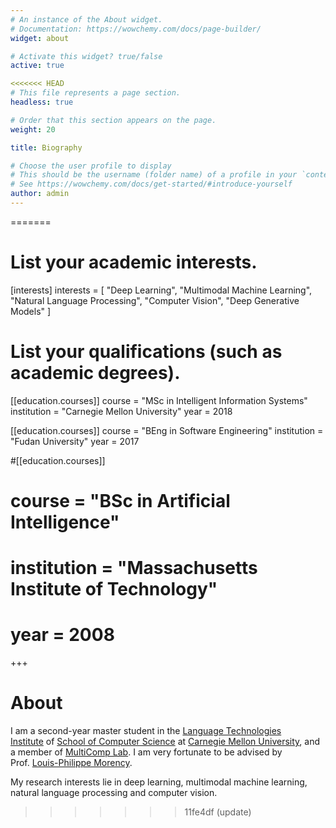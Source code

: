 ```yaml
---
# An instance of the About widget.
# Documentation: https://wowchemy.com/docs/page-builder/
widget: about

# Activate this widget? true/false
active: true

<<<<<<< HEAD
# This file represents a page section.
headless: true

# Order that this section appears on the page.
weight: 20

title: Biography

# Choose the user profile to display
# This should be the username (folder name) of a profile in your `content/authors/` folder.
# See https://wowchemy.com/docs/get-started/#introduce-yourself
author: admin
---
```

=======
# List your academic interests.
[interests]
  interests = [
    "Deep Learning",
    "Multimodal Machine Learning",
    "Natural Language Processing",
    "Computer Vision",
    "Deep Generative Models"
  ]

# List your qualifications (such as academic degrees).
[[education.courses]]
  course = "MSc in Intelligent Information Systems"
  institution = "Carnegie Mellon University"
  year = 2018

[[education.courses]]
  course = "BEng in Software Engineering"
  institution = "Fudan University"
  year = 2017

#[[education.courses]]
#  course = "BSc in Artificial Intelligence"
#  institution = "Massachusetts Institute of Technology"
#  year = 2008
 
+++

# About

I am a second-year master student in the [Language Technologies Institute][lti] of [School of Computer Science][scs] at [Carnegie Mellon University][cmu], and a member of [MultiComp Lab][multicomp]. I am very fortunate to be advised by Prof. [Louis-Philippe Morency][lp]. 

My research interests lie in deep learning, multimodal machine learning, natural language processing and computer vision. 

<!-- I interned with Prof. [Justine Cassell][justine] at [ArticuLab][articulab] on Socially Aware Robot Assistant.  -->

<!-- Before CMU, I obtained my B.Eng. degree from Fudan University in 2017. -->

<!-- In addition to research, I  -->

<!-- Passionate learner and traveler. -->



[lti]: https://lti.cs.cmu.edu/
[scs]: https://www.cs.cmu.edu/
[cmu]: https://www.cmu.edu/
[lp]: https://www.cs.cmu.edu/~morency/
[multicomp]: http://multicomp.cs.cmu.edu/
>>>>>>> 11fe4df (update)
